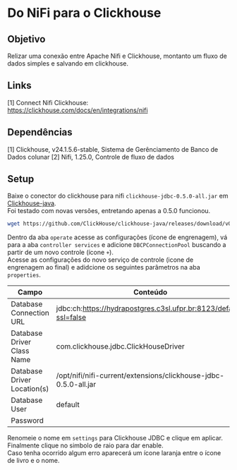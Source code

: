 # Do NiFi para o Clickhouse 

## Objetivo
Relizar uma conexão entre Apache Nifi e Clickhouse, montanto um fluxo de dados simples e salvando em clickhouse.

## Links
[1] Connect Nifi Clickhouse: https://clickhouse.com/docs/en/integrations/nifi

## Dependências
[1] Clickhouse, v24.1.5.6-stable, Sistema de Gerênciamento de Banco de Dados colunar
[2] Nifi, 1.25.0, Controle de fluxo de dados

## Setup
Baixe o conector do clickhouse para nifi `clickhouse-jdbc-0.5.0-all.jar` em [Clickhouse-java](https://github.com/ClickHouse/clickhouse-java/releases).  
Foi testado com novas versões, entretando apenas a 0.5.0 funcionou.
```bash
wget https://github.com/ClickHouse/clickhouse-java/releases/download/v0.5.0/clickhouse-jdbc-0.5.0-all.jar
```

Dentro da aba `operate` acesse as configurações (ícone de engrenagem), vá para a aba `controller services` e adicione `DBCPConnectionPool` buscando a partir de um novo controle (ícone `+`).  
Acesse as configurações do novo serviço de controle (icone de engrenagem ao final) e adidcione os seguintes parâmetros na aba `properties`. 

| Campo | Conteúdo |
| ---   | ---      |
| Database Connection URL     | jdbc:ch:https://hydrapostgres.c3sl.ufpr.br:8123/default?ssl=false |
| Database Driver Class Name  | com.clickhouse.jdbc.ClickHouseDriver |
| Database Driver Location(s) | /opt/nifi/nifi-current/extensions/clickhouse-jdbc-0.5.0-all.jar |
| Database User               | default |
| Password                    | <Senha> |

Renomeie o nome em `settings` para Clickhouse JDBC e clique em aplicar.  
Finalmente clique no simbolo de raio para dar enable.  
Caso tenha ocorrido algum erro aparecerá um ícone laranja entre o ícone de livro e o nome.

